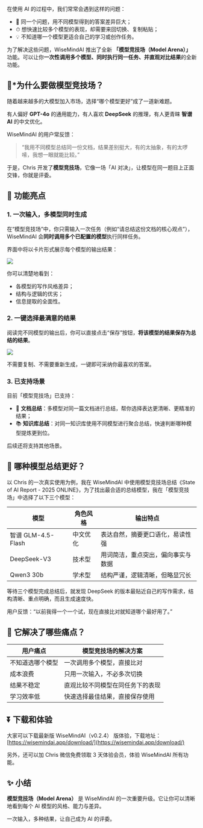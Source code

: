 在使用 AI 的过程中，我们常常会遇到这样的问题：

- 🤔 同一个问题，用不同模型得到的答案差异巨大；
- ⏱ 想快速比较多个模型的表现，却需要来回切换、复制粘贴；
- 💡 不知道哪一个模型更适合自己的学习或创作任务。

为了解决这些问题，WiseMindAI 推出了全新 **「模型竞技场（Model Arena）」** 功能。可以让你**一次性调用多个模型、同时执行同一任务、并直观对比结果**的全新功能。

## 🎨\*为什么要做模型竞技场？

随着越来越多的大模型加入市场，选择“哪个模型更好”成了一道新难题。

有人偏好 **GPT-4o** 的通用能力，有人喜欢 **DeepSeek** 的推理，有人更青睐 **智谱 AI** 的中文优化。

WiseMindAI 的用户常反馈：

> “我用不同模型总结同一份文档，结果差别挺大，有的太抽象，有的太啰嗦，我想一眼就能比较。”

于是，Chris 开发了**模型竞技场**，它像一场「AI 对决」，让模型在同一题目上正面交锋，你就是评委。

## 🌈 功能亮点

### 1. 一次输入，多模型同时生成

在“模型竞技场”中，你只需输入一次任务（例如“请总结这份文档的核心观点”），WiseMindAI 会**同时调用多个已配置的模型**执行同样任务。

界面中将以卡片形式展示每个模型的输出结果：

![](https://cdn.nlark.com/yuque/0/2025/png/186051/1760326139025-ef87e625-f8c5-4cbd-b0a8-c818481e6a8e.png)

你可以清楚地看到：

- 各模型的写作风格差异；
- 结构与逻辑的优劣；
- 信息提取的全面性。

### 2. 一键选择最满意的结果

阅读完不同模型的输出后，你可以直接点击“保存”按钮，**将该模型的结果保存为总结的结果**。

![](https://cdn.nlark.com/yuque/0/2025/png/186051/1760326139025-ef87e625-f8c5-4cbd-b0a8-c818481e6a8e.png)

不需要复制、不需要重新生成，一键即可采纳你最喜欢的答案。

### **3. 已支持场景**

目前「模型竞技场」已支持：

- 📄 **文档总结**：多模型对同一篇文档进行总结，帮你选择表达更清晰、更精准的结果；
- 📚 **知识库总结**：对同一知识库使用不同模型进行聚合总结，快速判断哪种模型提炼更到位。

后续还将支持其他场景。

## **🍭** 哪种模型总结更好？

以 Chris 的一次真实使用为例，我在 WiseMindAI 中使用模型竞技场总结《State of AI Report - 2025 ONLINE》，为了找出最合适的总结模型，我在「模型竞技场」中选择了以下三个模型：

| **模型**           | **角色风格** | **输出特点**                       |
| ------------------ | ------------ | ---------------------------------- |
| 智谱 GLM-4.5-Flash | 中文优化     | 表达自然，摘要更口语化，易读性强   |
| DeepSeek-V3        | 技术型       | 用词简洁，重点突出，偏向事实与数据 |
| Qwen3 30b          | 学术型       | 结构严谨，逻辑清晰，但略显冗长     |

等待三个模型完成总结后，就发现 DeepSeek 的版本最贴近自己的写作需求，结构清晰、重点明确，而且生成速度快。

用户反馈：“以前我得一个一个试，现在直接比对就知道哪个最好用了。”

## 🌟 它解决了哪些痛点？

| **用户痛点**     | **模型竞技场的解决方案**         |
| ---------------- | -------------------------------- |
| 不知道选哪个模型 | 一次调用多个模型，直接比对       |
| 成本浪费         | 只用一次输入，不必多次切换       |
| 结果不稳定       | 直观比较不同模型在同任务下的表现 |
| 学习效率低       | 快速选择最佳结果，直接保存使用   |

## ⏬ 下载和体验

大家可以下载最新版 WiseMindAI（v0.2.4） 版体验，下载地址：[https://wisemindai.app/download/](https://wisemindai.app/download/)

另外，还可以加 Chris 微信免费领取 3 天体验会员，体验 WiseMindAI 所有功能。

## ✨ 小结

**模型竞技场（Model Arena）** 是 WiseMindAI 的一次重要升级。它让你可以清晰地看到每个 AI 模型的风格、能力与差异。

一次输入，多种结果，让自己成为 AI 的评委。
